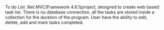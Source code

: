 To do List   .Net MVC(Framework 4.6.1)project, designed to create web based task list. 
There is no database connection, all the tasks are stored inside a collection for the duration of the program. 
User have the ability to edit, delete, add and mark tasks completed.   

